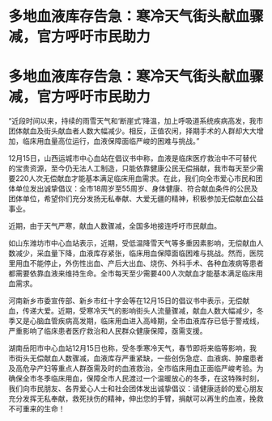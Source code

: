 # 多地血液库存告急：寒冷天气街头献血骤减，官方呼吁市民助力

# 多地血液库存告急：寒冷天气街头献血骤减，官方呼吁市民助力

“近段时间以来，持续的雨雪天气和‘断崖式’降温，加上呼吸道系统疾病高发，我市团体献血及街头献血者人数大幅减少。相反，正值农闲，择期手术的人群却大大增加，临床用血量高位运行，血液保障面临严峻的困难与挑战。”

12月15日，山西运城市中心血站在倡议书中称，血液是临床医疗救治中不可替代的宝贵资源，至今仍无法人工制造，只能依靠健康公民无偿捐献，我市每天至少需要220人次无偿献血才能基本满足临床用血需求。在此，我们向全市爱心市民和团体单位发出诚挚倡议：全市18周岁至55周岁、身体健康、符合献血条件的公民及团体单位，希望你们充分发扬无私奉献、大爱无疆的精神，积极参加无偿献血公益事业。

近期，由于天气严寒，献血人数骤减，全国多地接连呼吁市民献血。

如山东潍坊市中心血站表示，近期，受低温降雪天气等多重因素影响，无偿献血人数减少，采血量下降，血液库存紧张，临床用血保障面临困难与挑战。然而，医院里用血不能停止，外伤性出血、产后大出血、烧伤、外科手术、各种血液病等患者都需要依靠血液来维持生命。全市每天至少需要400人次献血才能基本满足临床用血需求。

河南新乡市委宣传部、新乡市红十字会等在12月15日的倡议书中表示，无偿献血，传递大爱。近期，受寒冷天气的影响街头人流量骤减，献血人数大幅减少，冬季又是心脑血管疾病高发期，临床用血进入高峰期，全市血液库存已低于警戒线，严重影响了临床患者医疗救治和人民群众健康保障，亟需支援。

湖南岳阳市中心血站12月15日也称，受冬季寒冷天气，春节即将来临等影响，我市街头无偿献血人数骤减，血液库存严重紧缺，一些创伤急症、血液病、肿瘤患者及高危孕产妇等重点人群亟需及时的血液救治，全市临床用血正面临严峻考验。为确保全市冬季临床用血，保障全市人民渡过一个温暖放心的冬季，在这特殊时刻，我们向市民朋友、各界爱心人士和社会团体发出诚挚倡议：请健康适龄的爱心朋友充分发挥无私奉献，救死扶伤的精神，伸出您的手臂，捐献可以再生的血液，挽救不可重来的生命！

